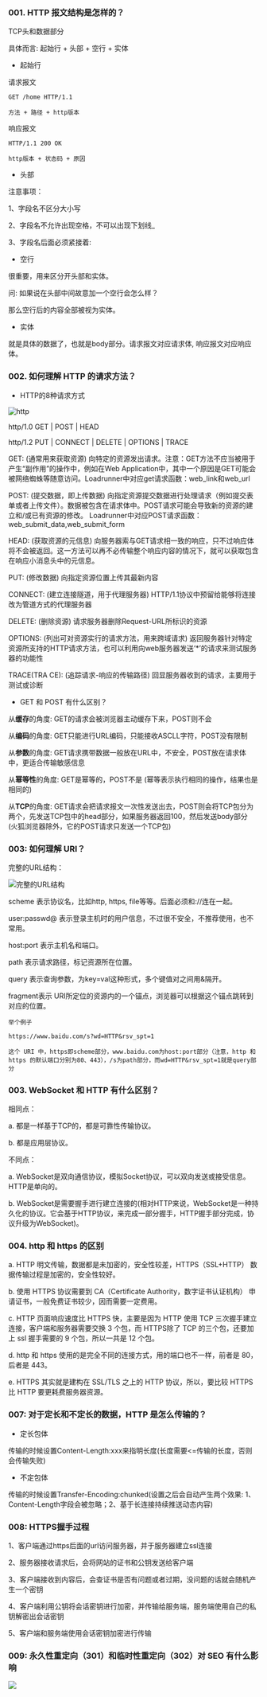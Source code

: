 ### 001. HTTP 报文结构是怎样的？

TCP头和数据部分

具体而言: 起始行 + 头部 + 空行 + 实体

- 起始行

请求报文

```
GET /home HTTP/1.1

方法 + 路径 + http版本
```

响应报文

```
HTTP/1.1 200 OK

http版本 + 状态码 + 原因
```

- 头部

注意事项：

1、字段名不区分大小写

2、字段名不允许出现空格，不可以出现下划线_

3、字段名后面必须紧接着:

- 空行

很重要，用来区分开头部和实体。

问: 如果说在头部中间故意加一个空行会怎么样？

那么空行后的内容全部被视为实体。

- 实体

就是具体的数据了，也就是body部分。请求报文对应请求体, 响应报文对应响应体。

### 002. 如何理解 HTTP 的请求方法？

- HTTP的8种请求方式

![http](https://images2018.cnblogs.com/blog/1418466/201808/1418466-20180810112625596-2103906128.png)

http/1.0 GET | POST | HEAD

http/1.2 PUT | CONNECT | DELETE | OPTIONS | TRACE

GET: (通常用来获取资源) 向特定的资源发出请求。注意：GET方法不应当被用于产生“副作用”的操作中，例如在Web Application中，其中一个原因是GET可能会被网络蜘蛛等随意访问。Loadrunner中对应get请求函数：web_link和web_url

POST: (提交数据，即上传数据) 向指定资源提交数据进行处理请求（例如提交表单或者上传文件）。数据被包含在请求体中。POST请求可能会导致新的资源的建立和/或已有资源的修改。 Loadrunner中对应POST请求函数：web_submit_data,web_submit_form

HEAD: (获取资源的元信息) 向服务器索与GET请求相一致的响应，只不过响应体将不会被返回。这一方法可以再不必传输整个响应内容的情况下，就可以获取包含在响应小消息头中的元信息。

PUT: (修改数据) 向指定资源位置上传其最新内容

CONNECT: (建立连接隧道，用于代理服务器) HTTP/1.1协议中预留给能够将连接改为管道方式的代理服务器

DELETE: (删除资源) 请求服务器删除Request-URL所标识的资源

OPTIONS: (列出可对资源实行的请求方法，用来跨域请求) 返回服务器针对特定资源所支持的HTTP请求方法，也可以利用向web服务器发送‘*’的请求来测试服务器的功能性

TRACE(TRA CE): (追踪请求-响应的传输路径) 回显服务器收到的请求，主要用于测试或诊断

- GET 和 POST 有什么区别？

从**缓存**的角度: GET的请求会被浏览器主动缓存下来，POST则不会

从**编码**的角度: GET只能进行URL编码，只能接收ASCLL字符，POST没有限制

从**参数**的角度: GET请求携带数据一般放在URL中，不安全，POST放在请求体中，更适合传输敏感信息

从**幂等性**的角度: GET是幂等的，POST不是 (幂等表示执行相同的操作，结果也是相同的)

从**TCP**的角度: GET请求会把请求报文一次性发送出去，POST则会将TCP包分为两个，先发送TCP包中的head部分，如果服务器返回100，然后发送body部分 (火狐浏览器除外，它的POST请求只发送一个TCP包)

### 003: 如何理解 URI？

完整的URL结构：

![完整的URL结构](https://user-gold-cdn.xitu.io/2020/3/22/170ffd677629b70d?imageView2/0/w/1280/h/960/format/webp/ignore-error/1)

scheme 表示协议名，比如http, https, file等等。后面必须和://连在一起。

user:passwd@ 表示登录主机时的用户信息，不过很不安全，不推荐使用，也不常用。

host:port 表示主机名和端口。

path 表示请求路径，标记资源所在位置。

query 表示查询参数，为key=val这种形式，多个键值对之间用&隔开。

fragment表示 URI所定位的资源内的一个锚点，浏览器可以根据这个锚点跳转到对应的位置。

```
举个例子

https://www.baidu.com/s?wd=HTTP&rsv_spt=1

这个 URI 中，https即scheme部分，www.baidu.com为host:port部分（注意，http 和 https 的默认端口分别为80、443），/s为path部分，而wd=HTTP&rsv_spt=1就是query部分
```

### 003. WebSocket 和 HTTP 有什么区别？

相同点：

a. 都是一样基于TCP的，都是可靠性传输协议。

b. 都是应用层协议。

不同点：

a. WebSocket是双向通信协议，模拟Socket协议，可以双向发送或接受信息。HTTP是单向的。

b. WebSocket是需要握手进行建立连接的(相对HTTP来说，WebSocket是一种持久化的协议。它会基于HTTP协议，来完成一部分握手，HTTP握手部分完成，协议升级为WebSocket)。

### 004.  http 和 https 的区别

a. HTTP 明文传输，数据都是未加密的，安全性较差，HTTPS（SSL+HTTP） 数据传输过程是加密的，安全性较好。

b. 使用 HTTPS 协议需要到 CA（Certificate Authority，数字证书认证机构） 申请证书，一般免费证书较少，因而需要一定费用。

c. HTTP 页面响应速度比 HTTPS 快，主要是因为 HTTP 使用 TCP 三次握手建立连接，客户端和服务器需要交换 3 个包，而 HTTPS除了 TCP 的三个包，还要加上 ssl 握手需要的 9 个包，所以一共是 12 个包。

d. http 和 https 使用的是完全不同的连接方式，用的端口也不一样，前者是 80，后者是 443。

e. HTTPS 其实就是建构在 SSL/TLS 之上的 HTTP 协议，所以，要比较 HTTPS 比 HTTP 要更耗费服务器资源。

### 007: 对于定长和不定长的数据，HTTP 是怎么传输的？

- 定长包体

传输的时候设置Content-Length:xxx来指明长度(长度需要<=传输的长度，否则会传输失败)

- 不定包体

传输的时候设置Transfer-Encoding:chunked(设置之后会自动产生两个效果: 1、Content-Length字段会被忽略；2、基于长连接持续推送动态内容)

### 008: HTTPS握手过程

1、客户端通过https后面的url访问服务器，并于服务器建立ssl连接

2、服务器接收请求后，会将网站的证书和公钥发送给客户端

3、客户端接收到内容后，会查证书是否有问题或者过期，没问题的话就会随机产生一个密钥

4、客户端利用公钥将会话密钥进行加密，并传输给服务端，服务端使用自己的私钥解密出会话密钥

5、客户端和服务端使用会话密钥加密进行传输

### 009: 永久性重定向（301）和临时性重定向（302）对 SEO 有什么影响

![](https://user-images.githubusercontent.com/18713980/62987208-3322a080-be71-11e9-9261-3480d8a39b0a.PNG)